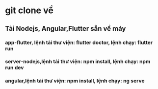 <h1>git clone về</h1>
<h2>Tải Nodejs, Angular,Flutter sẵn về máy</h2>
<h3>app-flutter, lệnh tải thư viện: flutter doctor, lệnh chạy: flutter run</h3>
<h3>server-nodejs,lệnh tải thư viện: npm install, lệnh chạy: npm run dev</h3>
<h3>angular,lệnh tải thư viện: npm install, lệnh chạy: ng serve</h3>
